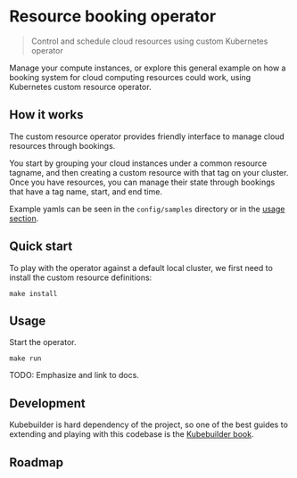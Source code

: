 # Resource booking operator
> Control and schedule cloud resources using custom Kubernetes operator

Manage your compute instances, or explore this general example on how a booking system for cloud computing resources could work, using Kubernetes custom resource operator.

## How it works
The custom resource operator provides friendly interface to manage cloud resources through bookings.  

You start by grouping your cloud instances under a common resource tagname, and then creating a custom resource with that tag on your cluster. Once you have resources, you can manage their state through bookings that have a tag name, start, and end time.

Example yamls can be seen in the `config/samples` directory or in the [usage section](#usage).

## Quick start

To play with the operator against a default local cluster, we first need to install the custom resource definitions:

```
make install
```

## Usage

Start the operator.
```
make run
```
TODO: Emphasize and link to docs.

## Development
Kubebuilder is hard dependency of the project, so one of the best guides to extending and playing with this codebase is the [Kubebuilder book](https://book.kubebuilder.io/).

## Roadmap
